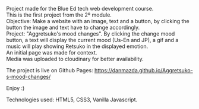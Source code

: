 Project made for the Blue Ed tech web development course.
<br/>
This is the first project from the 2º module.
<br/>
Objective: Make a website with an image, text and a button, by clicking the button the image and text have to change accordingly.
<br/>
Project: "Aggretsuko's mood changes". By clicking the change mood button, a text will display the current mood (Us-En and JP), a gif and a music will play showing Retsuko in the displayed emotion. 
<br/>
An initial page was made for context.
<br/>
Media was uploaded to cloudinary for better availability.

The project is live on Github Pages:
https://danmazda.github.io/Aggretsuko-s-mood-changes/

Enjoy :)

Technologies used:
HTML5, CSS3, Vanilla Javascript.
